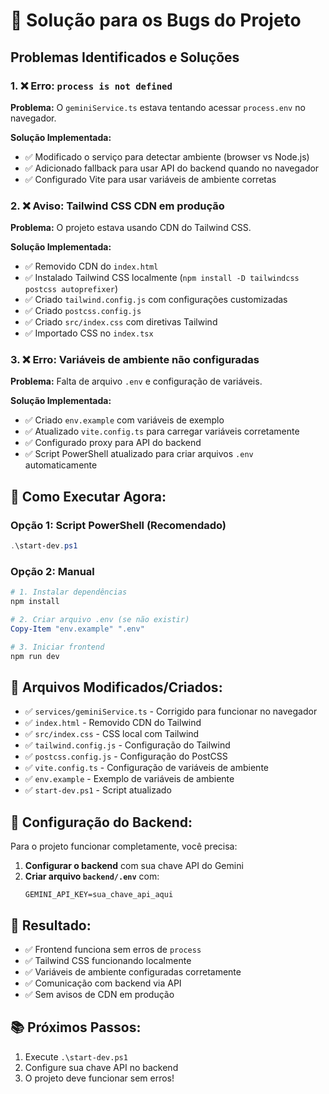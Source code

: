 # 🐛 Solução para os Bugs do Projeto

## Problemas Identificados e Soluções

### 1. ❌ **Erro: `process is not defined`**
**Problema:** O `geminiService.ts` estava tentando acessar `process.env` no navegador.

**Solução Implementada:**
- ✅ Modificado o serviço para detectar ambiente (browser vs Node.js)
- ✅ Adicionado fallback para usar API do backend quando no navegador
- ✅ Configurado Vite para usar variáveis de ambiente corretas

### 2. ❌ **Aviso: Tailwind CSS CDN em produção**
**Problema:** O projeto estava usando CDN do Tailwind CSS.

**Solução Implementada:**
- ✅ Removido CDN do `index.html`
- ✅ Instalado Tailwind CSS localmente (`npm install -D tailwindcss postcss autoprefixer`)
- ✅ Criado `tailwind.config.js` com configurações customizadas
- ✅ Criado `postcss.config.js`
- ✅ Criado `src/index.css` com diretivas Tailwind
- ✅ Importado CSS no `index.tsx`

### 3. ❌ **Erro: Variáveis de ambiente não configuradas**
**Problema:** Falta de arquivo `.env` e configuração de variáveis.

**Solução Implementada:**
- ✅ Criado `env.example` com variáveis de exemplo
- ✅ Atualizado `vite.config.ts` para carregar variáveis corretamente
- ✅ Configurado proxy para API do backend
- ✅ Script PowerShell atualizado para criar arquivos `.env` automaticamente

## 🚀 **Como Executar Agora:**

### **Opção 1: Script PowerShell (Recomendado)**
```powershell
.\start-dev.ps1
```

### **Opção 2: Manual**
```powershell
# 1. Instalar dependências
npm install

# 2. Criar arquivo .env (se não existir)
Copy-Item "env.example" ".env"

# 3. Iniciar frontend
npm run dev
```

## 📁 **Arquivos Modificados/Criados:**

- ✅ `services/geminiService.ts` - Corrigido para funcionar no navegador
- ✅ `index.html` - Removido CDN do Tailwind
- ✅ `src/index.css` - CSS local com Tailwind
- ✅ `tailwind.config.js` - Configuração do Tailwind
- ✅ `postcss.config.js` - Configuração do PostCSS
- ✅ `vite.config.ts` - Configuração de variáveis de ambiente
- ✅ `env.example` - Exemplo de variáveis de ambiente
- ✅ `start-dev.ps1` - Script atualizado

## 🔧 **Configuração do Backend:**

Para o projeto funcionar completamente, você precisa:

1. **Configurar o backend** com sua chave API do Gemini
2. **Criar arquivo `backend/.env`** com:
   ```
   GEMINI_API_KEY=sua_chave_api_aqui
   ```

## 🌟 **Resultado:**

- ✅ Frontend funciona sem erros de `process`
- ✅ Tailwind CSS funcionando localmente
- ✅ Variáveis de ambiente configuradas corretamente
- ✅ Comunicação com backend via API
- ✅ Sem avisos de CDN em produção

## 📚 **Próximos Passos:**

1. Execute `.\start-dev.ps1`
2. Configure sua chave API no backend
3. O projeto deve funcionar sem erros!

